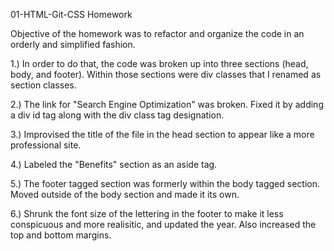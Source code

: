 01-HTML-Git-CSS Homework

Objective of the homework was to refactor and organize the code in an orderly and simplified fashion.

1.) In order to do that, the code was broken up into three sections (head, body, and footer). Within those sections were div classes that I renamed as section classes.

2.) The link for "Search Engine Optimization" was broken. Fixed it by adding a div id tag along with the div class tag designation.

3.) Improvised the title of the file in the head section to appear like a more professional site.

4.) Labeled the "Benefits" section as an aside tag.

5.) The footer tagged section was formerly within the body tagged section. Moved outside of the body section and made it its own.

6.) Shrunk the font size of the lettering in the footer to make it less conspicuous and more realisitic, and updated the year. Also increased the top and bottom margins.